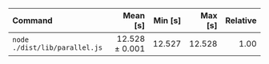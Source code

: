 | Command                       |       Mean [s] | Min [s] | Max [s] | Relative |
| :---------------------------- | -------------: | ------: | ------: | -------: |
| `node ./dist/lib/parallel.js` | 12.528 ± 0.001 |  12.527 |  12.528 |     1.00 |
